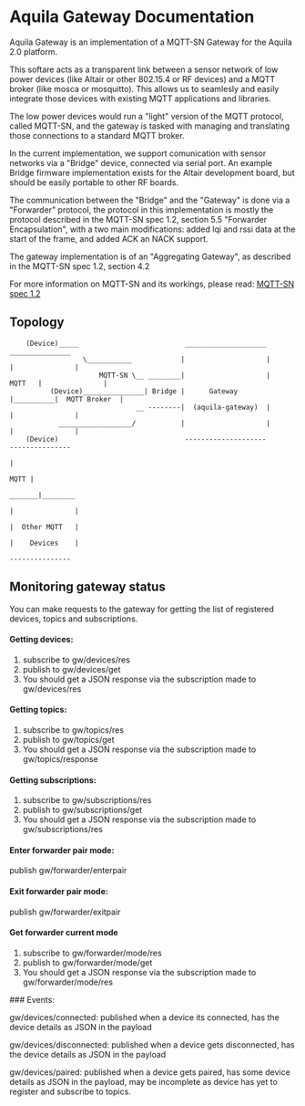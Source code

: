 # Aquila Gateway Documentation

Aquila Gateway is an implementation of a MQTT-SN Gateway for the Aquila 2.0 platform.

This softare acts as a transparent link between a sensor network of low power devices (like Altair or other 802.15.4 or RF devices) and a MQTT broker (like mosca or mosquitto). This allows us to seamlesly and easily integrate those devices with existing MQTT applications and libraries.

The low power devices would run a "light" version of the MQTT protocol, called MQTT-SN, and the gateway is tasked with managing and translating those connections to a standard MQTT broker.

In the current implementation, we support comunication with sensor networks via a "Bridge" device, connected via serial port. An example Bridge firmware implementation exists for the Altair development board, but should be easily portable to other RF boards.

The communication between the "Bridge" and the "Gateway" is done via a "Forwarder" protocol, the protocol in this implementation is mostly the protocol described in the MQTT-SN spec 1.2, section 5.5 "Forwarder Encapsulation", with a two main modifications: added lqi and rssi data at the start of the frame, and added ACK an NACK support. 

The gateway implementation is of an "Aggregating Gateway", as described in the MQTT-SN spec 1.2, section 4.2

For more information on MQTT-SN and its workings, please read: [MQTT-SN spec 1.2](http://mqtt.org/new/wp-content/uploads/2009/06/MQTT-SN_spec_v1.2.pdf)

## Topology

```
    (Device)_____                          ____________________            _______________
                  \___________            |                    |          |               |
                      MQTT-SN \__ ________|                    |   MQTT   |               |
          (Device)_______________| Bridge |      Gateway       |__________|  MQTT Broker  |
                               __ --------|  (aquila-gateway)  |          |               |
            __________________/           |                    |          |               |
    (Device)                               --------------------            ---------------
                                                                                  |
                                                                             MQTT |
                                                                           _______|________
                                                                          |               |
                                                                          |  Other MQTT   |
                                                                          |    Devices    |
                                                                           ---------------
```

## Monitoring gateway status

You can make requests to the gateway for getting the list of registered devices, topics and subscriptions.

#### Getting devices:

1. subscribe to gw/devices/res
2. publish to gw/devices/get
3. You should get a JSON response via the subscription made to gw/devices/res

#### Getting topics:

1. subscribe to gw/topics/res
2. publish to gw/topics/get
3. You should get a JSON response via the subscription made to gw/topics/response

#### Getting subscriptions:

1. subscribe to gw/subscriptions/res
2. publish to gw/subscriptions/get
3. You should get a JSON response via the subscription made to gw/subscriptions/res

#### Enter forwarder pair mode:

publish gw/forwarder/enterpair

#### Exit forwarder pair mode:

publish gw/forwarder/exitpair

#### Get forwarder current mode

1. subscribe to gw/forwarder/mode/res
2. publish to gw/forwarder/mode/get
3. You should get a JSON response via the subscription made to gw/forwarder/mode/res

### Events:

gw/devices/connected: published when a device its connected, has the device details as JSON in the payload

gw/devices/disconnected: published when a device gets disconnected, has the device details as JSON in the payload

gw/devices/paired: published when a device gets paired, has some device details as JSON in the payload, may be incomplete as device has yet to register and subscribe to topics.

